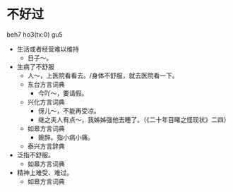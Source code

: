 # 不好过
beh7 ho3(tx:0) gu5
+ 生活或者经营难以维持
    - 日子～。
+ 生病了不舒服
    - 人～，上医院看看去。/身体不舒服，就去医院看一下。
  * 东台方言词典
    - 今吖～，要请假。
  * 兴化方言词典
    - 伢儿～，不能再受凉。
    - 继之夫人有点～，我姊姊强他去睡了。（《二十年目睹之怪现状》二四）
  * 如皋方言词典
    + 婉辞。指小病小痛。
  * 泰兴方言辞典
+ 泛指不舒服。
  * 如皋方言词典
+ 精神上难受、难过。
  * 如皋方言词典
